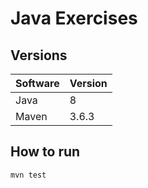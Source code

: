 # Java Exercises

## Versions

| Software   | Version   |
| ---        | ---       |
| Java       | 8         |
| Maven      | 3.6.3     |

## How to run

    mvn test
